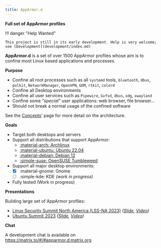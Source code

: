 ```yaml
---
title: AppArmor.d
---
```



**Full set of AppArmor profiles**

!!! danger "Help Wanted"

    This project is still in its early development. Help is very welcome; 
    see [Development](development/index.md)

**AppArmor.d** is a set of over 1500 AppArmor profiles whose aim is to confine
most Linux based applications and processes.

**Purpose**

- Confine all root processes such as all `systemd` tools, `bluetooth`, `dbus`,
  `polkit`, `NetworkManager`, `OpenVPN`, `GDM`, `rtkit`, `colord`
- Confine all Desktop environments
- Confine all user services such as `Pipewire`, `Gvfsd`, `dbus`, `xdg`, `xwayland`
- Confine some *"special"* user applications: web browser, file browser...
- Should not break a normal usage of the confined software

See the [Concepts](concepts.md)' page for more detail on the architecture.

**Goals**

- Target both desktops and servers
- Support all distributions that support AppArmor:
    * [:material-arch: Archlinux](install.md#archlinux)
    * [:material-ubuntu: Ubuntu 22.04](install.md#ubuntu-debian)
    * [:material-debian: Debian 12](install.md#ubuntu-debian)
    * [:simple-suse: OpenSUSE Tumbleweed](install.md#opensuse)
- Support all major desktop environments:
    - [x] :material-gnome: Gnome
    - [ ] :simple-kde: KDE *(work in progress)*
- Fully tested (Work in progress)

**Presentations**

Building large set of AppArmor profiles:

- [Linux Security Summit North America (LSS-NA 2023)](https://events.linuxfoundation.org/linux-security-summit-north-america/) *([Slide](https://lssna2023.sched.com/event/1K7bI/building-the-largest-working-set-of-apparmor-profiles-alexandre-pujol-the-collaboratory-tudublin), [Video](https://www.youtube.com/watch?v=OzyalrOzxE8))*
- [Ubuntu Summit 2023](https://events.canonical.com/event/31/) *([Slide](https://events.canonical.com/event/31/contributions/209/), [Video](https://www.youtube.com/watch?v=GK1J0TlxnFI))*

**Chat**

A development chat is available on https://matrix.to/#/#apparmor.d:matrix.org
